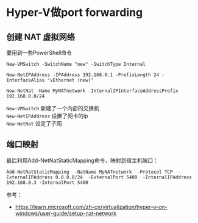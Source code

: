 # Hyper-V做port forwarding

## 创建 NAT 虚拟网络

要用到一些PowerShell命令  
```
New-VMSwitch -SwitchName "new" -SwitchType Internal

New-NetIPAddress -IPAddress 192.168.0.1 -PrefixLength 24 -InterfaceAlias "vEthernet (new)"

New-NetNat -Name MyNATnetwork -InternalIPInterfaceAddressPrefix 192.168.0.0/24
```

`New-VMSwitch`  新建了一个内部的交换机  
`New-NetIPAddress` 设置了网卡的ip  
`New-NetNat` 设定了子网


## 端口映射
最后利用Add-NetNatStaticMapping命令，映射到宿主机端口：
```
Add-NetNatStaticMapping  -NatName MyNATnetwork  -Protocol TCP  -ExternalIPAddress 0.0.0.0/24  -ExternalPort 5400  -InternalIPAddress 192.168.0.3 -InternalPort 5400
```


参考：
* https://learn.microsoft.com/zh-cn/virtualization/hyper-v-on-windows/user-guide/setup-nat-network
